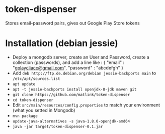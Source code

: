 # token-dispenser
Stores email-password pairs, gives out Google Play Store tokens

# Installation (debian jessie)
- Deploy a mongodb server, create an User and Password, create a collection (passwords), and add a line like : { "email" : "gplaycliacc@gmail.com", "password" : "abcdefgh" }
- Add `deb http://ftp.de.debian.org/debian jessie-backports main` to `/etc/apt/sources.list`
- `apt update`
- `apt -t jessie-backports install openjdk-8-jdk maven git`
- `git clone https://github.com/matlink/token-dispenser`
- `cd token-dispenser`
- Edit `src/main/resources/config.properties` to match your environment (what you setted in Mongodb)
- `mvn package`
- `update-java-alternatives -s java-1.8.0-openjdk-amd64`
- `java -jar target/token-dispenser-0.1.jar`
